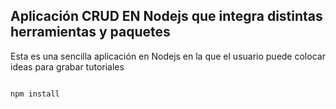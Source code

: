 ## Aplicación CRUD EN Nodejs que integra distintas herramientas y paquetes

Esta es una sencilla aplicación en Nodejs en la que el usuario puede colocar ideas para grabar tutoriales

```

npm install

```